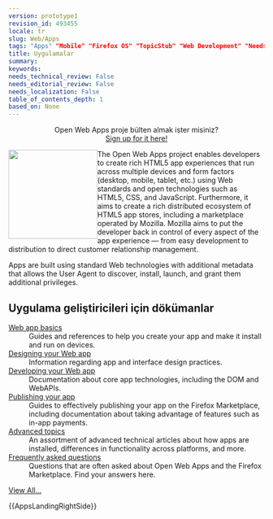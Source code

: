 ```yaml
---
version: prototype1
revision_id: 493455
locale: tr
slug: Web/Apps
tags: "Apps" "Mobile" "Firefox OS" "TopicStub" "Web Development" "NeedsTranslation"
title: Uygulamalar
summary: 
keywords: 
needs_technical_review: False
needs_editorial_review: False
needs_localization: False
table_of_contents_depth: 1
based_on: None
---
```

<div class="standardSidebar" style="text-align: center;">
 <span class="short_text" id="result_box" lang="tr"><span>Open Web</span> <span class="hps">Apps</span> <span class="hps">proje</span> <span class="hps">bülten</span> <span class="hps">almak ister misiniz</span><span>?</span></span><br />
 <a href="https://marketplace.firefox.com/developers/#newsletter-signup">Sign up for it here!</a></div>
<p><img alt="" src="https://mdn.mozillademos.org/files/4627/fx-marketplace-icon.png" style="width: 175px; height: 175px; float: left;" />The Open Web Apps project enables developers to create rich HTML5 app experiences that run across multiple devices and form factors (desktop, mobile, tablet, etc.) using Web standards and open technologies such as HTML5, CSS, and JavaScript. Furthermore, it aims to create a rich distributed ecosystem of HTML5 app stores, including a marketplace operated by Mozilla. Mozilla aims to put the developer back in control of every aspect of the app experience — from easy development to distribution to direct customer relationship management.</p>
<p class="endImageWrapping">Apps are built using standard Web technologies with additional metadata that allows the User Agent to discover, install, launch, and grant them additional privileges.</p>
<div class="row topicpage-table">
 <div class="section">
  <h2 class="Documentation" id="Documentation" name="Documentation">Uygulama geliştiricileri için dökümanlar</h2>
  <dl>
   <dt>
    <a href="/en-US/docs/Web/Apps/Basics">Web app basics</a></dt>
   <dd>
    Guides and references to help you create your app and make it install and run on devices.</dd>
   <dt>
    <a href="/en-US/docs/Web/Apps/Design">Designing your Web app</a></dt>
   <dd>
    Information regarding app and interface design practices.</dd>
   <dt>
    <a href="/en-US/docs/Web/Apps/Developing">Developing your Web app</a></dt>
   <dd>
    Documentation about core app technologies, including the DOM and WebAPIs.</dd>
   <dt>
    <a href="/en-US/docs/Web/Apps/Publishing">Publishing your app</a></dt>
   <dd>
    Guides to effectively publishing your app on the Firefox Marketplace, including documentation about taking advantage of features such as in-app payments.</dd>
   <dt>
    <a href="/en-US/docs/Web/Apps/Advanced_topics">Advanced topics</a></dt>
   <dd>
    An assortment of advanced technical articles about how apps are installed, differences in functionality across platforms, and more.</dd>
   <dt>
    <a href="/en-US/docs/Web/Apps/FAQs">Frequently asked questions</a></dt>
   <dd>
    Questions that are often asked about Open Web Apps and the Firefox Marketplace. Find your answers here.</dd>
  </dl>
  <p><span class="alllinks"><a href="/en-US/docs/tag/Apps">View All...</a></span></p>
 </div>
 <div class="section">
  <p>{{AppsLandingRightSide}}</p>
 </div>
</div>
<p>&nbsp;</p>

